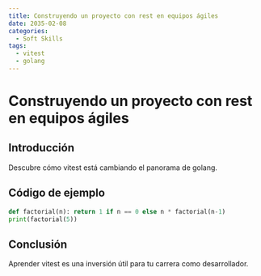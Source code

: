 ```yaml
---
title: Construyendo un proyecto con rest en equipos ágiles
date: 2035-02-08
categories:
  - Soft Skills
tags:
  - vitest
  - golang
---
```


# Construyendo un proyecto con rest en equipos ágiles

## Introducción

Descubre cómo vitest está cambiando el panorama de golang.

## Código de ejemplo

```python
def factorial(n): return 1 if n == 0 else n * factorial(n-1)
print(factorial(5))
```

## Conclusión

Aprender vitest es una inversión útil para tu carrera como desarrollador.